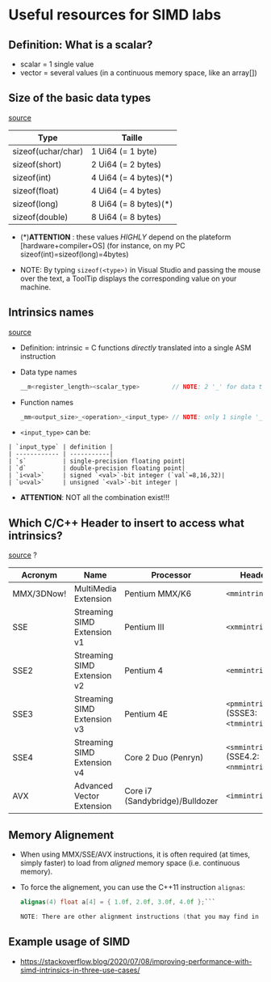 # Useful resources for SIMD labs

## Definition: What is a scalar?

- scalar = 1 single value
- vector = several values (in a continuous memory space, like an array[])


## Size of the basic data types

[source](https://stackoverflow.com/questions/14821738/size-of-basic-data-types-in-c)

| Type               | Taille               |
|--------------------|----------------------|
| sizeof(uchar/char) | 1 Ui64 (= 1 byte)    |
| sizeof(short)      | 2 Ui64 (= 2 bytes)   |
| sizeof(int)        | 4 Ui64 (= 4 bytes)(\*)|
| sizeof(float)      | 4 Ui64 (= 4 bytes)   |
| sizeof(long)       | 8 Ui64 (= 8 bytes)(\*)|
| sizeof(double)     | 8 Ui64 (= 8 bytes)   |

  - (\*)**ATTENTION** : these values *HIGHLY* depend on the plateform [hardware+compiler+OS] (for instance, on my PC sizeof(int)=sizeof(long)=4bytes)

  - NOTE: By typing `sizeof(<type>)` in Visual Studio and passing the mouse over the text, a ToolTip displays the corresponding value on your machine.


## Intrinsics names

[source](https://software.intel.com/en-us/cpp-compiler-developer-guide-and-reference-naming-and-usage-syntax)

  - Definition: intrinsic = C functions *directly* translated into a single ASM instruction


  - Data type names

    ```c
    __m<register_length><scalar_type>         // NOTE: 2 '_' for data types```

  - Function names

    ```c
    _mm<output_size>_<operation>_<input_type> // NOTE: only 1 single '_' for functions```

   - `<input_type>` can be:

    | `input_type` | definition |
    | ------------ | -----------|
    | `s`          | single-precision floating point|
    | `d`          | double-precision floating point|
    | `i<val>`     | signed `<val>`-bit integer (`val`=8,16,32)|
    | `u<val>`     | unsigned `<val>`-bit integer |

  - **ATTENTION**: NOT all the combination exist!!!

## Which C/C++ Header to insert to access what intrinsics?

[source](https://stackoverflow.com/questions/11228855/header-files-for-x86-simd-intrinsics#11228864) ?

| Acronym    | Name                        | Processor            | Header          |
|------------|-----------------------------|----------------------|----------------|
| MMX/3DNow! | MultiMedia Extension        | Pentium MMX/K6       | `<mmintrin.h>`  |
| SSE        | Streaming SIMD Extension v1 | Pentium III          | `<xmmintrin.h>` |
| SSE2       | Streaming SIMD Extension v2 | Pentium 4            | `<emmintrin.h>` |
| SSE3       | Streaming SIMD Extension v3 | Pentium 4E           | `<pmmintrin.h>` (SSSE3: `<tmmintrin.h>`)|
| SSE4       | Streaming SIMD Extension v4 | Core 2 Duo (Penryn)  | `<smmintrin.h>` (SSE4.2: `<nmmintrin.h>`) |
| AVX        | Advanced Vector Extension   | Core i7 (Sandybridge)/Bulldozer | `<immintrin.h>` |

## Memory Alignement

- When using MMX/SSE/AVX instructions, it is often required (at times, simply faster) to load from *aligned* memory space (i.e. continuous memory).

- To force the alignement, you can use the C++11 instruction `alignas`:

    ```c
    alignas(4) float a[4] = { 1.0f, 2.0f, 3.0f, 4.0f };```

  NOTE: There are other alignment instructions (that you may find in various forums), but they are often specific to a compiler. Thus, prefer the portable method above.

## Example usage of SIMD

- https://stackoverflow.blog/2020/07/08/improving-performance-with-simd-intrinsics-in-three-use-cases/
